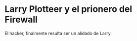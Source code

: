 # Larry Plotteer y el prionero del Firewall


El hacker, finalmente resulta ser un alidado de Larry.
